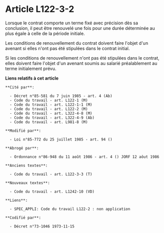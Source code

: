 # Article L122-3-2

Lorsque le contrat comporte un terme fixé avec précision dès sa conclusion, il peut être renouvelé une fois pour une durée
déterminée au plus égale à celle de la période initiale.

Les conditions de renouvellement du contrat doivent faire l'objet d'un avenant si elles n'ont pas été stipulées dans le
contrat initial.

Si les conditions de renouvellement n'ont pas été stipulées dans le contrat, elles doivent faire l'objet d'un avenant soumis
au salarié préalablement au terme initialement prévu.

**Liens relatifs à cet article**

	**Cité par**:

	  - Décret n°85-581 du 7 juin 1985 - art. 4 (Ab)
	  - Code du travail - art. L122-1 (M)
	  - Code du travail - art. L122-1-1 (M)
	  - Code du travail - art. L122-2 (M)
	  - Code du travail - art. L322-4-8 (M)
	  - Code du travail - art. L322-4-9 (Ab)
	  - Code du travail - art. L981-8 (M)

	**Modifié par**:

	  - Loi n°85-772 du 25 juillet 1985 - art. 94 ()

	**Abrogé par**:

	  - Ordonnance n°86-948 du 11 août 1986 - art. 4 () JORF 12 aôut 1986

	**Anciens textes**:

	  - Code du travail - art. L122-3-3 (T)

	**Nouveaux textes**:

	  - Code du travail - art. L1242-10 (VD)

	**Liens**:

	  - SPEC_APPLI: Code du travail L122-2 : non application

	**Codifié par**:

	  - Décret n°73-1046 1973-11-15
